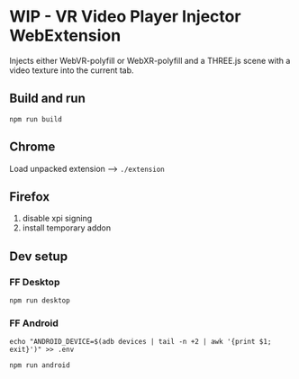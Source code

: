 # WIP - VR Video Player Injector WebExtension

Injects either WebVR-polyfill or WebXR-polyfill and a THREE.js scene with a video texture into the current tab.

## Build and run

`npm run build`

## Chrome

Load unpacked extension --> `./extension`

## Firefox

1. disable xpi signing
2. install temporary addon

## Dev setup

### FF Desktop

`npm run desktop`

### FF Android

`echo "ANDROID_DEVICE=$(adb devices | tail -n +2 | awk '{print $1; exit}')" >> .env`

`npm run android`
